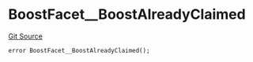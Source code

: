 # BoostFacet__BoostAlreadyClaimed
[Git Source](https://github.com/VaporFi/liquid-staking/blob/3b515db4cbed442e9d462b37141dae8e14c9c9d0/src/facets/BoostFacet.sol)


```solidity
error BoostFacet__BoostAlreadyClaimed();
```

